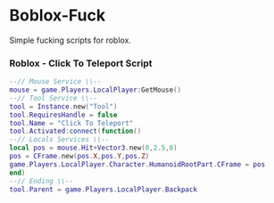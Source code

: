 # Boblox-Fuck
Simple fucking scripts for roblox.

### Roblox - Click To Teleport Script
```lua
--// Mouse Service \\--
mouse = game.Players.LocalPlayer:GetMouse()
--// Tool Service \\--
tool = Instance.new("Tool")
tool.RequiresHandle = false
tool.Name = "Click To Teleport"
tool.Activated:connect(function()
--// Locals Services \\--
local pos = mouse.Hit+Vector3.new(0,2.5,0)
pos = CFrame.new(pos.X,pos.Y,pos.Z)
game.Players.LocalPlayer.Character.HumanoidRootPart.CFrame = pos
end)
--// Ending \\--
tool.Parent = game.Players.LocalPlayer.Backpack
```

